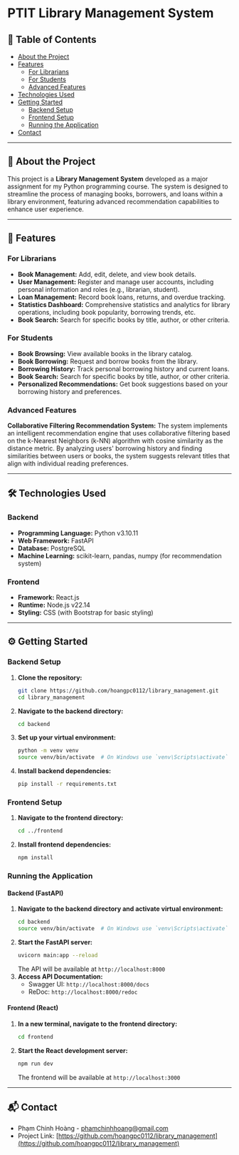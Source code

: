 # PTIT Library Management System
## 📌 Table of Contents
- [About the Project](#-about-the-project)
- [Features](#-features)
  - [For Librarians](#for-librarians)
  - [For Students](#for-students)
  - [Advanced Features](#advanced-features)
- [Technologies Used](#-technologies-used)
- [Getting Started](#%EF%B8%8F-getting-started)
  - [Backend Setup](#backend-setup)
  - [Frontend Setup](#frontend-setup)
  - [Running the Application](#running-the-application)
- [Contact](#-contact)
---
## 📖 About the Project

This project is a **Library Management System** developed as a major assignment for my Python programming course. The system is designed to streamline the process of managing books, borrowers, and loans within a library environment, featuring advanced recommendation capabilities to enhance user experience.

---
## 🚀 Features
### For Librarians
- **Book Management:** Add, edit, delete, and view book details.
- **User Management:** Register and manage user accounts, including personal information and roles (e.g., librarian, student).
- **Loan Management:** Record book loans, returns, and overdue tracking.
- **Statistics Dashboard:** Comprehensive statistics and analytics for library operations, including book popularity, borrowing trends, etc.
- **Book Search:** Search for specific books by title, author, or other criteria.
### For Students
- **Book Browsing:** View available books in the library catalog.
- **Book Borrowing:** Request and borrow books from the library.
- **Borrowing History:** Track personal borrowing history and current loans.
- **Book Search:** Search for specific books by title, author, or other criteria.
- **Personalized Recommendations:** Get book suggestions based on your borrowing history and preferences.

### Advanced Features
**Collaborative Filtering Recommendation System:** The system implements an intelligent recommendation engine that uses collaborative filtering based on the k-Nearest Neighbors (k-NN) algorithm with cosine similarity as the distance metric. By analyzing users' borrowing history and finding similarities between users or books, the system suggests relevant titles that align with individual reading preferences.

---
## 🛠 Technologies Used
### Backend
- **Programming Language:** Python v3.10.11
- **Web Framework:** FastAPI
- **Database:** PostgreSQL
- **Machine Learning:** scikit-learn, pandas, numpy (for recommendation system)
### Frontend
- **Framework:** React.js
- **Runtime:** Node.js v22.14
- **Styling:** CSS (with Bootstrap for basic styling)
---
## ⚙️ Getting Started
### Backend Setup
1.  **Clone the repository:**
    ```bash
    git clone https://github.com/hoangpc0112/library_management.git
    cd library_management
    ```
2.  **Navigate to the backend directory:**
    ```bash
    cd backend
    ```
3.  **Set up your virtual environment:**
    ```bash
    python -m venv venv
    source venv/bin/activate  # On Windows use `venv\Scripts\activate`
    ```
4.  **Install backend dependencies:**
    ```bash
    pip install -r requirements.txt
    ```
### Frontend Setup
1.  **Navigate to the frontend directory:**
    ```bash
    cd ../frontend
    ```
2.  **Install frontend dependencies:**
    ```bash
    npm install
    ```
### Running the Application
#### Backend (FastAPI)
1.  **Navigate to the backend directory and activate virtual environment:**
    ```bash
    cd backend
    source venv/bin/activate  # On Windows use `venv\Scripts\activate`
    ```
2.  **Start the FastAPI server:**
    ```bash
    uvicorn main:app --reload
    ```
    The API will be available at `http://localhost:8000`
3.  **Access API Documentation:**
    - Swagger UI: `http://localhost:8000/docs`
    - ReDoc: `http://localhost:8000/redoc`
#### Frontend (React)
1.  **In a new terminal, navigate to the frontend directory:**
    ```bash
    cd frontend
    ```
2.  **Start the React development server:**
    ```bash
    npm run dev
    ```
    The frontend will be available at `http://localhost:3000`
---
## 📬 Contact
- Phạm Chính Hoàng - phamchinhhoang@gmail.com
- Project Link: [https://github.com/hoangpc0112/library_management](https://github.com/hoangpc0112/library_management)
